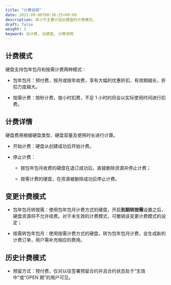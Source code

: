 ```yaml
---
title: "计费说明"
date: 2021-09-06T00:38:25+09:00
description: 本小节主要介绍云硬盘的计费模式。
draft: false
weight: 1
keyword: 云计算, 云硬盘, 计费说明
---
```


## 计费模式

硬盘支持包年包月和按需计费两种模式：

- 包年包月：预付费，按月或按年收费，享有大幅的优惠折扣，有效期越长，折扣力度越大。

- 按需计费：按秒计费，按小时扣费，不足 1 小时的将会以实际使用时间进行扣费。

## 计费详情

硬盘费用根据硬盘类型、硬盘容量及使用时长进行计算。

- 开始计费：硬盘从创建成功后开始计费。

- 停止计费：
  - 按包年包月收费的硬盘在退订成功后，直接删除资源并停止计费；

  - 按需计费的硬盘，在资源被删除成功后停止计费。

## 变更计费模式

- 包年包月转按需：使用包年包月计费方式的硬盘，开启**到期转按需**设置之后，硬盘资源将不允许续费。对于未生效的计费模式，可撤销该变更计费模式的设定；

- 按需转包年包月：使用按需计费方式的硬盘，转为包年包月计费，会生成新的计费订单，用户需补充相应的费用。

## 历史计费模式
- 预留方式：预付费，仅对以往签署预留合约并且合约状态处于“生效中”或“OPEN 期”的用户可见。

